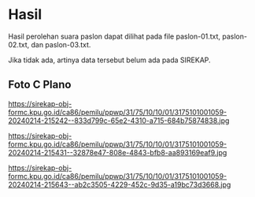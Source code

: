 # Hasil

Hasil perolehan suara paslon dapat dilihat pada file paslon-01.txt, paslon-02.txt, dan paslon-03.txt.

Jika tidak ada, artinya data tersebut belum ada pada SIREKAP.

## Foto C Plano

https://sirekap-obj-formc.kpu.go.id/ca86/pemilu/ppwp/31/75/10/10/01/3175101001059-20240214-215242--833d799c-65e2-4310-a715-684b75874838.jpg

https://sirekap-obj-formc.kpu.go.id/ca86/pemilu/ppwp/31/75/10/10/01/3175101001059-20240214-215431--32878e47-808e-4843-bfb8-aa893169eaf9.jpg

https://sirekap-obj-formc.kpu.go.id/ca86/pemilu/ppwp/31/75/10/10/01/3175101001059-20240214-215643--ab2c3505-4229-452c-9d35-a19bc73d3668.jpg
